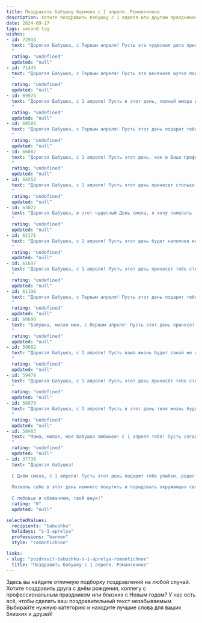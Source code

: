 ```yaml
---
title: Поздравить бабушку бармена с 1 апреля. Романтичное
description: Хотите поздравить бабушку с 1 апреля или другим праздником? Наш ИИ создаст незабываемое поздравление, а вы обязательно выделитесь среди других.  
date: 2024-09-17
tags: second tag
wishes:
- id: 72933
  text: "Дорогая Бабушка, с Первым апреля! Пусть эта чудесная дата принесет тебе столько же радости, сколько твоя барменская душа вносит в жизнь каждого гостя. 🥂  Желаю тебе весеннего настроения, искрящихся улыбок и только самых приятных гостей! 💖
  "
  rating: "undefined"
  updated: "null"
- id: 71445
  text: "Дорогая Бабушка, с Первым апреля! Пусть эта весенняя шутка подарит тебе море улыбок, а каждый день будет наполнен радостью и теплом, как ароматный коктейль, приготовленный твоими заботливыми руками.
  "
  rating: "undefined"
  updated: "null"
- id: 69975
  text: "Дорогая Бабушка, с 1 апреля! Пусть в этот день, полный юмора и радости, твоя жизнь будет такой же яркой и искрящейся, как коктейль, созданный твоим талантливым барменским искусством. Желаю тебе  много улыбок, любви и  крепкого здоровья!
  "
  rating: "undefined"
  updated: "null"
- id: 68584
  text: "Дорогая Бабушка, с Первым апреля! Пусть этот день подарит тебе море улыбок, яркие впечатления и, конечно же, вкусный коктейль, приготовленный твоими заботливыми руками. Ты - настоящая королева барной стойки, и твоя улыбка всегда согревает душу!
  "
  rating: "undefined"
  updated: "null"
- id: 66002
  text: "Дорогая Бабушка, с 1 апреля! Пусть этот день, как и Ваша профессия бармена, будет наполнен ароматом  веселья,  пьянящей атмосферой  и  искренними  улыбками.  Желаю  Вам  неизменной  любви  к  жизни,  к  людям,  к  Вашей работе,  а  также  здоровья,  счастья  и  процветания!
  "
  rating: "undefined"
  updated: "null"
- id: 64452
  text: "Дорогая Бабушка, с 1 апреля! Пусть этот день принесет столько же радости и смеха, сколько ты сама приносишь в жизнь своим неповторимым шармом и барменским искусством. Желаю тебе море улыбок, искрящихся коктейлей и невероятных историй, которые ты непременно будешь рассказывать нам за бокалом хорошего вина!
  "
  rating: "undefined"
  updated: "null"
- id: 63022
  text: "Дорогая Бабушка, в этот чудесный День смеха, я хочу пожелать тебе океан радости, бездонную бочку смеха и чтобы жизнь твоя всегда была полна ярких красок! Пусть все твои мечты сбываются, а каждый день будет наполнен солнцем и улыбками! С праздником, моя дорогая!
  "
  rating: "undefined"
  updated: "null"
- id: 62171
  text: "Дорогая Бабушка, с 1 апреля! Пусть этот день будет наполнен искрящимся смехом, как бокал шампанского, приготовленного твоими заботливыми руками. Ты, словно самый искусный бармен, умеешь смешивать радость и любовь, создавая неповторимый коктейль счастья для всех нас. Желаю тебе бесконечного потока ярких моментов, которые сделают твою жизнь еще более насыщенной и прекрасной.
  "
  rating: "undefined"
  updated: "null"
- id: 61697
  text: "Дорогая Бабушка, с 1 апреля! Пусть этот день принесет тебе столько же ярких и незабываемых моментов, сколько ты приносишь в жизнь всех, кто тебя окружает. Твоя душа, как бокал с самым изысканным напитком, полна любви, тепла и заботы. Пусть эта \"весна\" будет щедрой на улыбки, радость и новые чудеса.
  "
  rating: "undefined"
  updated: "null"
- id: 61198
  text: "Дорогая Бабушка, с Первым апреля! Пусть этот день подарит тебе столько же радости и искрометного юмора, сколько ты даришь своим гостям за стойкой бара. Ты – настоящая волшебница, которая превращает обычный вечер в незабываемый праздник. Желаю тебе  ярких эмоций,  искрящихся улыбок и  много  вдохновения для новых барменских шедевров!
  "
  rating: "undefined"
  updated: "null"
- id: 60690
  text: "Бабушка, милая моя, с Первым апреля! Пусть этот день принесет тебе море улыбок, как пена от коктейля, который ты так мастерски готовишь. Твоя работа - настоящее искусство, ты умеешь создавать праздничное настроение для всех. Желаю тебе, чтобы твоя добрая душа всегда сияла, как искры в твоих глазах, а сердце билось в ритме музыки, которая заполняет твой бар. Счастья тебе, моя любимая!
  "
  rating: "undefined"
  updated: "null"
- id: 59682
  text: "Дорогая Бабушка, с 1 апреля! Пусть ваша жизнь будет такой же яркой, как коктейль, который вы умеете смешивать, и такой же сладкой, как любовь, которую вы дарите.
  "
  rating: "undefined"
  updated: "null"
- id: 59478
  text: "Дорогая Бабушка, с 1 апреля! Пусть этот день принесёт тебе столько же радости, сколько коктейлей ты смешиваешь за стойкой. Ты — настоящая королева бара, твой талант и мастерство просто невероятны! Желаю тебе океан любви, крепкого здоровья и чтобы каждый день был наполнен яркими красками и душевным теплом!
  "
  rating: "undefined"
  updated: "null"
- id: 58979
  text: "Дорогая Бабушка, с 1 апреля! Пусть в этот день твоя жизнь будет такой же яркой и искрящей, как лучшие коктейли, которые ты когда-то мастерски готовила за барной стойкой. Желаю тебе крепкого здоровья, чтобы ты могла наслаждаться жизнью, и вечной молодости, чтобы твои глаза всегда сияли, как бриллианты в бокале шампанского!
  "
  rating: "undefined"
  updated: "null"
- id: 58483
  text: "Мама, милая, моя бабушка любимая! С 1 апреля тебя! Пусть сегодня в твоей жизни будет много смеха, лёгкой радости и искрящейся как коктейль от тебя, любви!  💖🍹
  "
  rating: "undefined"
  updated: "null"
- id: 37730
  text: "Дорогая бабушка!
  
  С Днём смеха, с 1 апреля! Пусть этот день подарит тебе улыбки, радость и море позитивных эмоций. Ты, как бармен, создаёшь самые насыщенные и вкусные моменты нашего общения. Твоя искренность и мудрость вливаются в каждый «коктейль» нашей жизни, даря нам счастье и вдохновение.
  
  Позволь себе в этот день немного пошутить и порадовать окружающих своим чувством юмора. Желаю здоровья, любви и веселья, чтобы каждый день был полон новых открытий и ярких впечатлений.
  
  С любовью и обожанием, твой внук!"
  rating: "0"
  updated: "null"

selectedValues:
  recipients: "babushku"
  holidays: "s-1-aprelya"
  professions: "barmen"
  style: "romantichnoe"

links:
- slug: "pozdravit-babushku-s-1-aprelya-romantichnoe"
  title: "Поздравить бабушку с 1 апреля. Романтичное"
---
```


Здесь вы найдете отличную подборку поздравлений на любой случай. 
Хотите поздравить друга с днём рождения, коллегу с профессиональным праздником или близких с Новым годом? У нас есть всё, чтобы сделать ваш поздравительный текст незабываемым. Выбирайте нужную категорию и находите лучшие слова для ваших близких и друзей!
